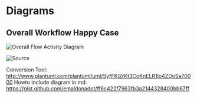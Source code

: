 # Diagrams

## Overall Workflow Happy Case

![Overall Flow Activity Diagram](http://www.plantuml.com/plantuml/svg/TLDDRvj04BtlhzXRuqFgvWfLbSHDgqg9OzcHSXvW32l3BDeTxF3lkpkaBL3YW_6-D--3rVZMCpZkcbfzgfXRdwpNRGqKaS-vRTQGipaRxgyB0wM3vZf31gL4fP8TEc_fWJWy3n4oLEwWn5GbUooD3_XzBtGWjj14ObER_FHy2h-4UBHPrgVA7FMLdFVMDYlD5PA-sZW4nYrU15GwV989bYgiFGRbc_4nUpGdPcCyp59XZifXYy3JXqXYXLqDFJh_YyOrOiRWAiwlO3YLun2-jS_7Tvt-fcyqKA4Fja5BAEyg5_DFFqeKEw5_ojqiZep7de3pAfqIturdPxAESGEky3FsZiXsbEEB2qty_z8s5Fypqo3nV2I-s3wmnHXVRZZSGVpseScYG5ygKykLySCPNMy9HLMi5eiTSkjmwfD1Vhe4zqH7uHRVUDPk6YIa7pBqLttpPQKMG-wjD5vEkIl1q4S9BnNmA_WV7Osi7n7EA4lt5_DiMpaCMpWrUGeLtbTeDQCMDadT1e_ub_qD)

![Source](https://raw.githubusercontent.com/sopra-fs22-group-36/screw-your-neighbor-server/feature_diagrams/src/doc/screw_your_neighbor_overall_workflow.puml)

Conversion Tool: http://www.plantuml.com/plantuml/uml/SyfFKj2rKt3CoKnELR1Io4ZDoSa70000
Howto include diagram in md: https://gist.github.com/emaldonadot/ff6c422f7963fb3a2144328400bb67ff
